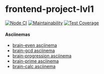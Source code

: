 # frontend-project-lvl1

[![Node CI](https://github.com/siniiitsa/frontend-project-lvl1/workflows/Node%20CI/badge.svg)](https://github.com/siniiitsa/frontend-project-lvl1/actions)
[![Maintainability](https://api.codeclimate.com/v1/badges/02fd2abd31a0c6e30c85/maintainability)](https://codeclimate.com/github/siniiitsa/frontend-project-lvl1/maintainability)
[![Test Coverage](https://api.codeclimate.com/v1/badges/02fd2abd31a0c6e30c85/test_coverage)](https://codeclimate.com/github/siniiitsa/frontend-project-lvl1/test_coverage)

#### Asciinemas

- [brain-even asciinema](https://asciinema.org/a/AlkRtONSLF3OUbsGhmuGF2cLN)
- [brain-gcd asciinema](https://asciinema.org/a/5uHODBIok6g0yafvm00aGG64B)
- [brain-progression asciinema](https://asciinema.org/a/crelLbtjfksUY4OiDOffpSYqW)
- [brain-prime asciinema](https://asciinema.org/a/kyi1aAyin4E4BXiwEiuCzEgEO)
- [brain-calc asciinema](https://asciinema.org/a/33j81PdOnrbfj634rwcCxbIvT)
